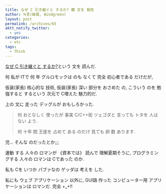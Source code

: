 ```yaml
---
title: なぜ C 引き継ぐと するか? 欄 文を 報告
author: 녹풍(綠風, Windgreen)
layout: post
permalink: /archives/65
aktt_notify_twitter:
  - yes
categories:
  - etc
tags:
  - Think
---
```

<a href="http://pro-game.tistory.com/5" target="_blank">なぜ C 引き継ぐと するか?</a>という 文を 読んだ.

何 私が ITで 何 年 グルロモックは のも なくて 完全 初心者である だけだが,

仮装(家長) 核心的な 技術, 仮装(家長) 深い 部分を おさめた の, こういう のを 勉強すると するという 次元で C増えた 魅力的だ.

上の 文に 走った デッグルが おもしろかった.

> 何 おとなしく 使ったが 事実 C/C++街 ツェゴダと 言っても トタを 人は ない よう.
> 
> 何 十年 間 王座を 占めて ある のだけ 見ても 卵 数 あります.

児&#8230; そんな のだったとか;;;

運動 する 人々の ロマンが 《資本では》 読んで 理解夏期そうに, プログラミングする 人々の ロマンは Cであった のか.

私も Cを いつか パブァなの ゲッダは 考えを した.

私にも ウェブ アプリケーション 以外に, GUI路 作った コンピューター用 アプリケーションは ロマンだ. 完全 +_+!!